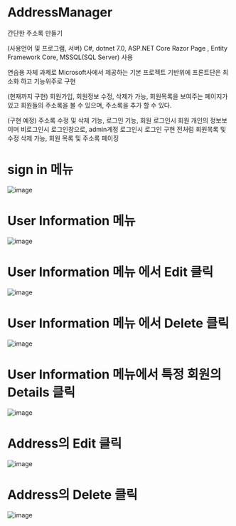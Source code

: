 # AddressManager
간단한 주소록 만들기

(사용언어 및 프로그램, 서버)
C#, dotnet 7.0, ASP.NET Core Razor Page , Entity Framework Core, MSSQL(SQL Server) 사용

연습용 자체 과제로
Microsoft사에서 제공하는 기본 프로젝트 기반위에 프론트단은 최소화 하고 기능위주로 구현

(현재까지 구현)
회원가입, 회원정보 수정, 삭제가 가능, 회원목록을 보여주는 페이지가 있고
회원들의 주소록을 볼 수 있으며, 주소록을 추가 할 수 있다.


(구현 예정)
주소록 수정 및 삭제 기능, 로그인 기능, 
회원 로그인시 회원 개인의 정보보이며 비로그인시 로그인창으로, 
admin계정 로그인시 로그인 구현 전처럼 회원목록 및 수정 삭제 가능,
회원 목록 및 주소록 페이징


# sign in 메뉴

![image](https://user-images.githubusercontent.com/115135514/235618302-6ba70dd3-c245-4d45-bbcb-b02fda86ad89.png)



# User Information 메뉴

![image](https://user-images.githubusercontent.com/115135514/235618249-b65c0bb1-2b7c-4158-9e1c-05afc623511a.png)


# User Information 메뉴 에서 Edit 클릭

![image](https://user-images.githubusercontent.com/115135514/235839987-5ac6a3d7-1583-41ef-adfe-629c8f80f005.png)


# User Information 메뉴 에서 Delete 클릭

![image](https://user-images.githubusercontent.com/115135514/235839932-cccd1cf7-1238-4b45-904c-80821700b41d.png)



# User Information 메뉴에서 특정 회원의 Details 클릭

![image](https://user-images.githubusercontent.com/115135514/235839729-dd403a29-9df8-4eb7-91dd-c5cff44aeb54.png)



# Address의 Edit 클릭

![image](https://user-images.githubusercontent.com/115135514/235839764-aab58955-5875-4d43-82fa-d61b158c79d8.png)


# Address의 Delete 클릭
![image](https://user-images.githubusercontent.com/115135514/235839813-e3ac70e9-7a0b-406f-95dc-0cfca80e8ba4.png)



